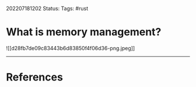 202207181202
Status: 
Tags: #rust

# What is memory management?
![[d28fb7de09c83443b6d83850f4f06d36-png.jpeg]]


---
# References

